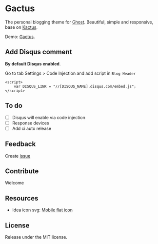 # Gactus

The personal blogging theme for [Ghost](http://github.com/hngiang/Gactus/). Beautiful, simple and responsive, base on [Kactus](https://github.com/nickbalestra/kactus).

Demo: [Gactus](http://gactus.ghost.io).

## Add Disqus comment

**By default Disqus enabled**.

Go to tab Settings > Code Injection and add script in `Blog Header`

```
<script>
    var DISQUS_LINK = "//[DISQUS_NAME].disqus.com/embed.js";
</script>
```

## To do

- [ ] Disqus will enable via code injection
- [ ] Response devices
- [ ] Add ci auto release

## Feedback

Create [issue](https://github.com/hngiang/Gactus/issues)

## Contribute

Welcome

## Resources

- Idea icon svg: [Mobile flat icon](https://mobiriseicons.com/)

## License

Release under the MIT license.

